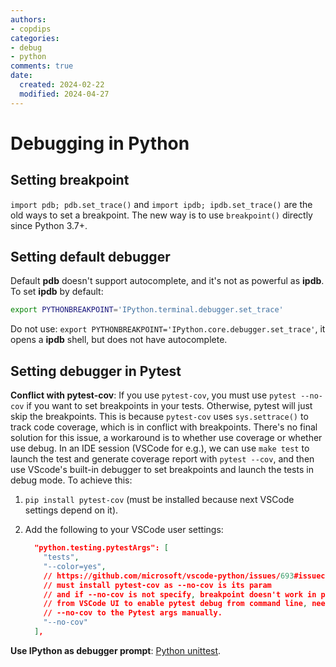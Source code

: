```yaml
---
authors:
- copdips
categories:
- debug
- python
comments: true
date:
  created: 2024-02-22
  modified: 2024-04-27
---
```


# Debugging in Python

<!-- more -->

## Setting breakpoint

`import pdb; pdb.set_trace()` and `import ipdb; ipdb.set_trace()` are the old ways to set a breakpoint. The new way is to use `breakpoint()` directly since Python 3.7+.

## Setting default debugger

Default **pdb** doesn't support autocomplete, and it's not as powerful as **ipdb**. To set **ipdb** by default:

```bash
export PYTHONBREAKPOINT='IPython.terminal.debugger.set_trace'
```

Do not use: `export PYTHONBREAKPOINT='IPython.core.debugger.set_trace'`, it opens a **ipdb** shell, but does not have autocomplete.

## Setting debugger in Pytest

**Conflict with pytest-cov**: If you use `pytest-cov`, you must use `pytest --no-cov` if you want to set breakpoints in your tests. Otherwise, pytest will just skip the breakpoints. This is because `pytest-cov` uses `sys.settrace()` to track code coverage, which is in conflict with breakpoints. There's no final solution for this issue, a workaround is to whether use coverage or whether use debug. In an IDE session (VSCode for e.g.), we can use `make test` to launch the test and generate coverage report with `pytest --cov`, and then use VScode's built-in debugger to set breakpoints and launch the tests in debug mode. To achieve this:

1. `pip install pytest-cov` (must be installed because next VSCode settings depend on it).
2. Add the following to your VSCode user settings:

    ```json title="VSCode settings.json" hl_lines="9"
      "python.testing.pytestArgs": [
        "tests",
        "--color=yes",
        // https://github.com/microsoft/vscode-python/issues/693#issuecomment-1356832568
        // must install pytest-cov as --no-cov is its param
        // and if --no-cov is not specify, breakpoint doesn't work in pytest debug
        // from VSCode UI to enable pytest debug from command line, need to add
        // --no-cov to the Pytest args manually.
        "--no-cov"
      ],
    ```

**Use IPython as debugger prompt**: [Python unittest](../2021/2021-06-12-python-unittest-cheat-sheet.md#pytest-pdb-pdbclsipythonterminaldebuggerterminalpdb).
